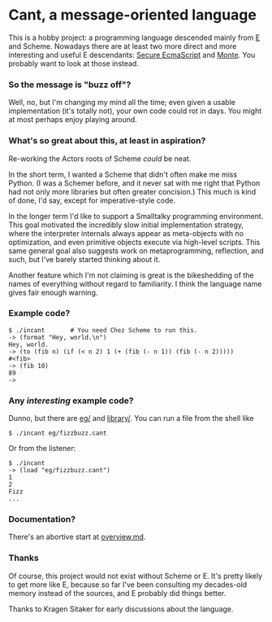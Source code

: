 # Cant, a message-oriented language

This is a hobby project: a programming language descended mainly from
[E](http://erights.org/) and Scheme. Nowadays there are at least two
more direct and more interesting and useful E descendants: [Secure
EcmaScript](https://github.com/Agoric/SES) and
[Monte](https://monte.readthedocs.io/en/latest/). You probably want to
look at those instead.

### So the message is "buzz off"?

Well, no, but I'm changing my mind all the time; even given a usable
implementation (it's totally not), your own code could rot in
days. You might at most perhaps enjoy playing around.

### What's so great about this, at least in aspiration?

Re-working the Actors roots of Scheme *could* be neat. 

In the short term, I wanted a Scheme that didn't often make me miss
Python. (I was a Schemer before, and it never sat with me right that
Python had not only more libraries but often greater concision.) This
much is kind of done, I'd say, except for imperative-style code.

In the longer term I'd like to support a Smalltalky programming
environment. This goal motivated the incredibly slow initial
implementation strategy, where the interpreter internals always appear
as meta-objects with no optimization, and even primitive objects
execute via high-level scripts. This same general goal also suggests
work on metaprogramming, reflection, and such, but I've barely started
thinking about it.

Another feature which I'm not claiming is great is the bikeshedding of
the names of everything without regard to familiarity. I think the
language name gives fair enough warning.

### Example code?

```
$ ./incant       # You need Chez Scheme to run this.
-> (format "Hey, world.\n")
Hey, world.
-> (to (fib n) (if (< n 2) 1 (+ (fib (- n 1)) (fib (- n 2)))))
#<fib>
-> (fib 10)
89
-> 
```

### Any *interesting* example code?

Dunno, but there are
[eg/](https://github.com/darius/cant/tree/master/eg) and
[library/](https://github.com/darius/cant/tree/master/library). You
can run a file from the shell like

```
$ ./incant eg/fizzbuzz.cant
```

Or from the listener:

```
$ ./incant
-> (load "eg/fizzbuzz.cant")
1
2
Fizz
...

```

### Documentation?

There's an abortive start at
[overview.md](https://github.com/darius/cant/blob/master/overview.md).

### Thanks

Of course, this project would not exist without Scheme or E. It's
pretty likely to get more like E, because so far I've been consulting
my decades-old memory instead of the sources, and E probably did
things better.

Thanks to Kragen Sitaker for early discussions about the language.
